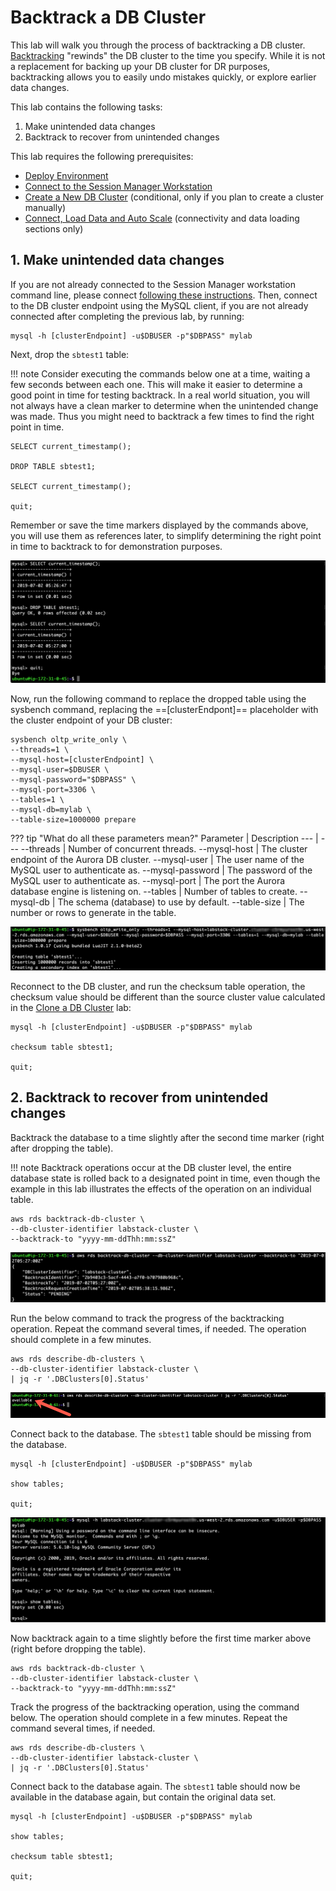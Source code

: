 # Backtrack a DB Cluster

This lab will walk you through the process of backtracking a DB cluster. <a href="https://docs.aws.amazon.com/AmazonRDS/latest/AuroraUserGuide/AuroraMySQL.Managing.Backtrack.html" target="_blank">
Backtracking</a> "rewinds" the DB cluster to the time you specify. While it is not a replacement for backing up your DB cluster for DR purposes, backtracking allows you to easily undo mistakes quickly, or explore earlier data changes.

This lab contains the following tasks:

1. Make unintended data changes
2. Backtrack to recover from unintended changes

This lab requires the following prerequisites:

* [Deploy Environment](/prereqs/environment/)
* [Connect to the Session Manager Workstation](/prereqs/connect/)
* [Create a New DB Cluster](/provisioned/create/) (conditional, only if you plan to create a cluster manually)
* [Connect, Load Data and Auto Scale](/provisioned/interact/) (connectivity and data loading sections only)


## 1. Make unintended data changes

If you are not already connected to the Session Manager workstation command line, please connect [following these instructions](/prereqs/connect/). Then, connect to the DB cluster endpoint using the MySQL client, if you are not already connected after completing the previous lab, by running:

```
mysql -h [clusterEndpoint] -u$DBUSER -p"$DBPASS" mylab
```

Next, drop the `sbtest1` table:

!!! note
    Consider executing the commands below one at a time, waiting a few seconds between each one. This will make it easier to determine a good point in time for testing backtrack. In a real world situation, you will not always have a clean marker to determine when the unintended change was made. Thus you might need to backtrack a few times to find the right point in time.

```
SELECT current_timestamp();

DROP TABLE sbtest1;

SELECT current_timestamp();

quit;
```

Remember or save the time markers displayed by the commands above, you will use them as references later, to simplify determining the right point in time to backtrack to for demonstration purposes.

<span class="image">![Drop Table](1-drop-table.png?raw=true)</span>

Now, run the following command to replace the dropped table using the sysbench command, replacing the ==[clusterEndpont]== placeholder with the cluster endpoint of your DB cluster:

```
sysbench oltp_write_only \
--threads=1 \
--mysql-host=[clusterEndpoint] \
--mysql-user=$DBUSER \
--mysql-password="$DBPASS" \
--mysql-port=3306 \
--tables=1 \
--mysql-db=mylab \
--table-size=1000000 prepare
```

??? tip "What do all these parameters mean?"
    Parameter | Description
    --- | ---
    --threads | Number of concurrent threads.
    --mysql-host | The cluster endpoint of the Aurora DB cluster.
    --mysql-user | The user name of the MySQL user to authenticate as.
    --mysql-password | The password of the MySQL user to authenticate as.
    --mysql-port | The port the Aurora database engine is listening on.
    --tables | Number of tables to create.
    --mysql-db | The schema (database) to use by default.
    --table-size | The number or rows to generate in the table.

<span class="image">![Sysbench Prepare](1-sysbench-prepare.png?raw=true)</span>

Reconnect to the DB cluster, and run the checksum table operation, the checksum value should be different than the source cluster value calculated in the [Clone a DB Cluster](/provisioned/clone/#2-verifying-that-the-data-set-is-identical) lab:

```
mysql -h [clusterEndpoint] -u$DBUSER -p"$DBPASS" mylab

checksum table sbtest1;

quit;
```

## 2. Backtrack to recover from unintended changes

Backtrack the database to a time slightly after the second time marker (right after dropping the table).

!!! note
    Backtrack operations occur at the DB cluster level, the entire database state is rolled back to a designated point in time, even though the example in this lab illustrates the effects of the operation on an individual table.

```
aws rds backtrack-db-cluster \
--db-cluster-identifier labstack-cluster \
--backtrack-to "yyyy-mm-ddThh:mm:ssZ"
```

<span class="image">![Backtrack Command](2-backtrack-command.png?raw=true)</span>

Run the below command to track the progress of the backtracking operation. Repeat the command several times, if needed. The operation should complete in a few minutes.

```
aws rds describe-db-clusters \
--db-cluster-identifier labstack-cluster \
| jq -r '.DBClusters[0].Status'
```

<span class="image">![Backtrack Status](2-backtrack-status.png?raw=true)</span>

Connect back to the database. The `sbtest1` table should be missing from the database.

```
mysql -h [clusterEndpoint] -u$DBUSER -p"$DBPASS" mylab

show tables;

quit;
```

<span class="image">![Show Tables](2-show-tables.png?raw=true)</span>

Now backtrack again to a time slightly before the first time marker above (right before dropping the table).

```
aws rds backtrack-db-cluster \
--db-cluster-identifier labstack-cluster \
--backtrack-to "yyyy-mm-ddThh:mm:ssZ"
```

Track the progress of the backtracking operation, using the command below. The operation should complete in a few minutes. Repeat the command several times, if needed.

```
aws rds describe-db-clusters \
--db-cluster-identifier labstack-cluster \
| jq -r '.DBClusters[0].Status'
```

Connect back to the database again. The `sbtest1` table should now be available in the database again, but contain the original data set.

```
mysql -h [clusterEndpoint] -u$DBUSER -p"$DBPASS" mylab

show tables;

checksum table sbtest1;

quit;
```
